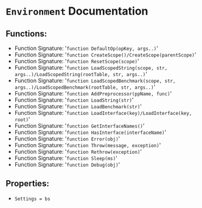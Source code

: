 # `Environment` Documentation
## Functions:
- Function Signature: '`function DefaultOp(opKey, args..)`'
- Function Signature: '`function CreateScope()/CreateScope(parentScope)`'
- Function Signature: '`function ResetScope(scope)`'
- Function Signature: '`function LoadScopedString(scope, str, args..)/LoadScopedString(rootTable, str, args..)`'
- Function Signature: '`function LoadScopedBenchmark(scope, str, args..)/LoadScopedBenchmark(rootTable, str, args..)`'
- Function Signature: '`function AddPreprocessor(ppName, func)`'
- Function Signature: '`function LoadString(str)`'
- Function Signature: '`function LoadBenchmark(str)`'
- Function Signature: '`function LoadInterface(key)/LoadInterface(key, root)`'
- Function Signature: '`function GetInterfaceNames()`'
- Function Signature: '`function HasInterface(interfaceName)`'
- Function Signature: '`function Error(obj)`'
- Function Signature: '`function Throw(message, exception)`'
- Function Signature: '`function Rethrow(exception)`'
- Function Signature: '`function Sleep(ms)`'
- Function Signature: '`function Debug(obj)`'
## Properties:
- `Settings = bs`


